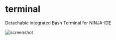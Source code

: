 terminal
========

Detachable integrated Bash Terminal for NINJA-IDE

![screenshot](https://lh4.googleusercontent.com/-NRQZ7sMh204/UR717BgjRMI/AAAAAAAACY4/70dZf0HHX_M/s901/temp.jpg)
